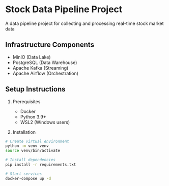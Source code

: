 # Stock Data Pipeline Project

A data pipeline project for collecting and processing real-time stock market data

## Infrastructure Components

- MinIO (Data Lake)
- PostgreSQL (Data Warehouse)
- Apache Kafka (Streaming)
- Apache Airflow (Orchestration)

## Setup Instructions

1. Prerequisites
   - Docker
   - Python 3.9+
   - WSL2 (Windows users)

2. Installation
```bash
# Create virtual environment
python -m venv venv
source venv/bin/activate

# Install dependencies
pip install -r requirements.txt

# Start services
docker-compose up -d

